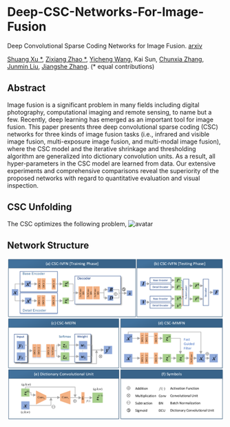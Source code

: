 # Deep-CSC-Networks-For-Image-Fusion
Deep Convolutional Sparse Coding Networks for Image Fusion. [arxiv](https://arxiv.org/abs/2005.08448)

[Shuang Xu *](https://xsxjtu.github.io/), [Zixiang Zhao *](https://www.researchgate.net/profile/Zixiang_Zhao5/), [Yicheng Wang](https://www.researchgate.net/profile/Wang_Yicheng4), Kai Sun, [Chunxia Zhang](https://www.researchgate.net/profile/Chun_Xia_Zhang/), [Junmin Liu](http://gr.xjtu.edu.cn/web/junminliu/), [Jiangshe Zhang](http://gr.xjtu.edu.cn/web/jszhang/). (* equal contributions)

## Abstract
Image fusion is a significant problem in many fields including digital photography, computational imaging and remote sensing, to name but a few. Recently, deep learning has emerged as an important tool for image fusion. This paper presents three deep convolutional sparse coding (CSC) networks for three kinds of image fusion tasks (i.e., infrared and visible image fusion, multi-exposure image fusion, and multi-modal image fusion), where the CSC model and the iterative shrinkage and thresholding algorithm are generalized into dictionary convolution units. As a result, all hyper-parameters in the CSC model are learned from data. Our extensive experiments and comprehensive comparisons reveal the superiority of the proposed networks with regard to quantitative evaluation and visual inspection.

## CSC Unfolding
The CSC optimizes the following problem,
![avatar](https://latex.codecogs.com/gif.download?%5Cmin_%7B%5Cboldsymbol%20z%7D%5Cfrac%7B1%7D%7B2%7D%5C%7C%5Cboldsymbol%7Bx%7D-%5Cboldsymbol%7Bd%7D*%5Cboldsymbol%7Bz%7D%5C%7C_2%5E2+%5Clambda%20g%28%5Cboldsymbol%7Bz%7D%29)
## Network Structure
![avatar](image/Net_v3_copy.png)
